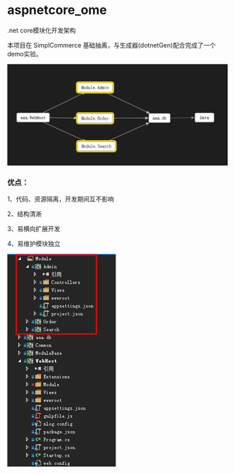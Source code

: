 # aspnetcore_ome
.net core模块化开发架构

本项目在 SimplCommerce 基础抽离，与生成器(dotnetGen)配合完成了一个demo实验。

![](20170303_114400.png)

### 优点：

1、代码、资源隔离，开发期间互不影响

2、结构清淅

3、易横向扩展开发

4、易维护模块独立

![](20170303_114742.png)
